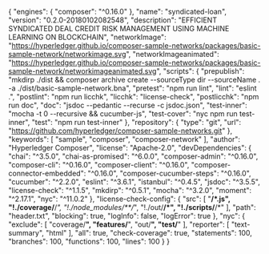 {
  "engines": {
    "composer": "^0.16.0"
  },
  "name": "syndicated-loan",
  "version": "0.2.0-20180102082548",
  "description": "EFFICIENT SYNDICATED DEAL CREDIT RISK MANAGEMENT USING MACHINE LEARNING ON BLOCKCHAIN",
  "networkImage": "https://hyperledger.github.io/composer-sample-networks/packages/basic-sample-network/networkimage.svg",
  "networkImageanimated": "https://hyperledger.github.io/composer-sample-networks/packages/basic-sample-network/networkimageanimated.svg",
  "scripts": {
    "prepublish": "mkdirp ./dist && composer archive create --sourceType dir --sourceName . -a ./dist/basic-sample-network.bna",
    "pretest": "npm run lint",
    "lint": "eslint .",
    "postlint": "npm run licchk",
    "licchk": "license-check",
    "postlicchk": "npm run doc",
    "doc": "jsdoc --pedantic --recurse -c jsdoc.json",
    "test-inner": "mocha -t 0 --recursive && cucumber-js",
    "test-cover": "nyc npm run test-inner",
    "test": "npm run test-inner"
  },
  "repository": {
    "type": "git",
    "url": "https://github.com/hyperledger/composer-sample-networks.git"
  },
  "keywords": [
    "sample",
    "composer",
    "composer-network"
  ],
  "author": "Hyperledger Composer",
  "license": "Apache-2.0",
  "devDependencies": {
    "chai": "^3.5.0",
    "chai-as-promised": "^6.0.0",
    "composer-admin": "^0.16.0",
    "composer-cli": "^0.16.0",
    "composer-client": "^0.16.0",
    "composer-connector-embedded": "^0.16.0",
    "composer-cucumber-steps": "^0.16.0",
    "cucumber": "^2.2.0",
    "eslint": "^3.6.1",
    "istanbul": "^0.4.5",
    "jsdoc": "^3.5.5",
    "license-check": "^1.1.5",
    "mkdirp": "^0.5.1",
    "mocha": "^3.2.0",
    "moment": "^2.17.1",
    "nyc": "^11.0.2"
  },
  "license-check-config": {
    "src": [
      "**/*.js",
      "!./coverage/**/*",
      "!./node_modules/**/*",
      "!./out/**/*",
      "!./scripts/**/*"
    ],
    "path": "header.txt",
    "blocking": true,
    "logInfo": false,
    "logError": true
  },
  "nyc": {
    "exclude": [
      "coverage/**",
      "features/**",
      "out/**",
      "test/**"
    ],
    "reporter": [
      "text-summary",
      "html"
    ],
    "all": true,
    "check-coverage": true,
    "statements": 100,
    "branches": 100,
    "functions": 100,
    "lines": 100
  }
}
